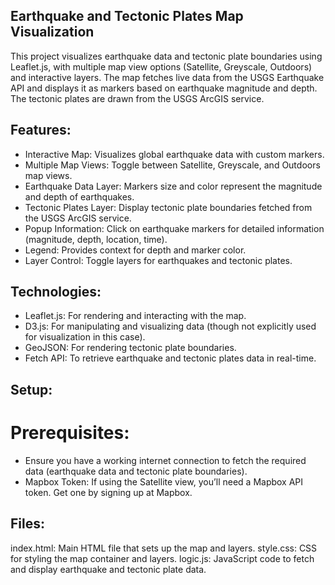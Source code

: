 ## Earthquake and Tectonic Plates Map Visualization
This project visualizes earthquake data and tectonic plate boundaries using Leaflet.js, with multiple map view options (Satellite, Greyscale, Outdoors) and interactive layers. The map fetches live data from the USGS Earthquake API and displays it as markers based on earthquake magnitude and depth. The tectonic plates are drawn from the USGS ArcGIS service.

## Features:
- Interactive Map: Visualizes global earthquake data with custom markers.
- Multiple Map Views: Toggle between Satellite, Greyscale, and Outdoors map views.
- Earthquake Data Layer: Markers size and color represent the magnitude and depth of earthquakes.
- Tectonic Plates Layer: Display tectonic plate boundaries fetched from the USGS ArcGIS service.
- Popup Information: Click on earthquake markers for detailed information (magnitude, depth, location, time).
- Legend: Provides context for depth and marker color.
- Layer Control: Toggle layers for earthquakes and tectonic plates.

## Technologies:
- Leaflet.js: For rendering and interacting with the map.
- D3.js: For manipulating and visualizing data (though not explicitly used for visualization in this case).
- GeoJSON: For rendering tectonic plate boundaries.
- Fetch API: To retrieve earthquake and tectonic plates data in real-time.

## Setup:
# Prerequisites:
- Ensure you have a working internet connection to fetch the required data (earthquake data and tectonic plate boundaries).
- Mapbox Token: If using the Satellite view, you’ll need a Mapbox API token. Get one by signing up at Mapbox.

## Files:
index.html: Main HTML file that sets up the map and layers.
style.css: CSS for styling the map container and layers.
logic.js: JavaScript code to fetch and display earthquake and tectonic plate data.